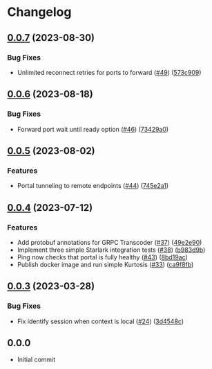 # Changelog

## [0.0.7](https://github.com/kurtosis-tech/kurtosis-portal/compare/0.0.6...0.0.7) (2023-08-30)


### Bug Fixes

* Unlimited reconnect retries for ports to forward ([#49](https://github.com/kurtosis-tech/kurtosis-portal/issues/49)) ([573c909](https://github.com/kurtosis-tech/kurtosis-portal/commit/573c90972d85ed4db33255a36dd5208d57b487ef))

## [0.0.6](https://github.com/kurtosis-tech/kurtosis-portal/compare/0.0.5...0.0.6) (2023-08-18)


### Bug Fixes

* Forward port wait until ready option ([#46](https://github.com/kurtosis-tech/kurtosis-portal/issues/46)) ([73429a0](https://github.com/kurtosis-tech/kurtosis-portal/commit/73429a049c065c598849da3605ed0a78d1b60ccb))

## [0.0.5](https://github.com/kurtosis-tech/kurtosis-portal/compare/0.0.4...0.0.5) (2023-08-02)


### Features

* Portal tunneling to remote endpoints ([#44](https://github.com/kurtosis-tech/kurtosis-portal/issues/44)) ([745e2a1](https://github.com/kurtosis-tech/kurtosis-portal/commit/745e2a17f0f630fbb58f7bdb8f3034a2dc98b807))

## [0.0.4](https://github.com/kurtosis-tech/kurtosis-portal/compare/0.0.3...0.0.4) (2023-07-12)


### Features

* Add protobuf annotations for GRPC Transcoder ([#37](https://github.com/kurtosis-tech/kurtosis-portal/issues/37)) ([49e2e90](https://github.com/kurtosis-tech/kurtosis-portal/commit/49e2e906929395b5422bf7dcb12d59040a64f951))
* Implement three simple Starlark integration tests ([#38](https://github.com/kurtosis-tech/kurtosis-portal/issues/38)) ([b983d9b](https://github.com/kurtosis-tech/kurtosis-portal/commit/b983d9bebe4f8a5e1497c6e3460317a2ffa3b2a4))
* Ping now checks that portal is fully healthy ([#43](https://github.com/kurtosis-tech/kurtosis-portal/issues/43)) ([8bd19ac](https://github.com/kurtosis-tech/kurtosis-portal/commit/8bd19ac1332bdbfd5e9ecde8dbfceb83e9716c5a))
* Publish docker image and run simple Kurtosis ([#33](https://github.com/kurtosis-tech/kurtosis-portal/issues/33)) ([ca9f8fb](https://github.com/kurtosis-tech/kurtosis-portal/commit/ca9f8fb455b92dc260768c7932c97c95fafad757))

## [0.0.3](https://github.com/kurtosis-tech/kurtosis-portal/compare/0.0.2...0.0.3) (2023-03-28)


### Bug Fixes

* Fix identify session when context is local ([#24](https://github.com/kurtosis-tech/kurtosis-portal/issues/24)) ([3d4548c](https://github.com/kurtosis-tech/kurtosis-portal/commit/3d4548cdde884768ae287286800736d450772cc7))

## 0.0.0
- Initial commit
